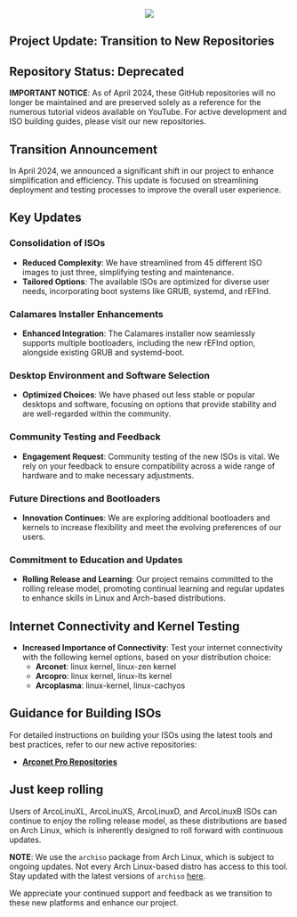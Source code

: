 <p align="center">
 <img src="https://github.com/erikdubois/arcolinux-nemesis/blob/master/Personal/settings/arcolinuxws.png">
</p>

## Project Update: Transition to New Repositories

## Repository Status: Deprecated

**IMPORTANT NOTICE**: As of April 2024, these GitHub repositories will no longer be maintained and are preserved solely as a reference for the numerous tutorial videos available on YouTube. For active development and ISO building guides, please visit our new repositories.

## Transition Announcement

In April 2024, we announced a significant shift in our project to enhance simplification and efficiency. This update is focused on streamlining deployment and testing processes to improve the overall user experience.

## Key Updates

### Consolidation of ISOs
- **Reduced Complexity**: We have streamlined from 45 different ISO images to just three, simplifying testing and maintenance.
- **Tailored Options**: The available ISOs are optimized for diverse user needs, incorporating boot systems like GRUB, systemd, and rEFInd.

### Calamares Installer Enhancements
- **Enhanced Integration**: The Calamares installer now seamlessly supports multiple bootloaders, including the new rEFInd option, alongside existing GRUB and systemd-boot.

### Desktop Environment and Software Selection
- **Optimized Choices**: We have phased out less stable or popular desktops and software, focusing on options that provide stability and are well-regarded within the community.

### Community Testing and Feedback
- **Engagement Request**: Community testing of the new ISOs is vital. We rely on your feedback to ensure compatibility across a wide range of hardware and to make necessary adjustments.

### Future Directions and Bootloaders
- **Innovation Continues**: We are exploring additional bootloaders and kernels to increase flexibility and meet the evolving preferences of our users.

### Commitment to Education and Updates
- **Rolling Release and Learning**: Our project remains committed to the rolling release model, promoting continual learning and regular updates to enhance skills in Linux and Arch-based distributions.

## Internet Connectivity and Kernel Testing
- **Increased Importance of Connectivity**: Test your internet connectivity with the following kernel options, based on your distribution choice:
  - **Arconet**: linux kernel, linux-zen kernel
  - **Arcopro**: linux kernel, linux-lts kernel
  - **Arcoplasma**: linux-kernel, linux-cachyos

## Guidance for Building ISOs
For detailed instructions on building your ISOs using the latest tools and best practices, refer to our new active repositories:

- **[Arconet Pro Repositories](https://github.com/orgs/arconetpro/repositories)**

## Just keep rolling

Users of ArcoLinuXL, ArcoLinuXS, ArcoLinuxD, and ArcoLinuxB ISOs can continue to enjoy the rolling release model, as these distributions are based on Arch Linux, which is inherently designed to roll forward with continuous updates.

**NOTE**: We use the `archiso` package from Arch Linux, which is subject to ongoing updates. Not every Arch Linux-based distro has access to this tool. Stay updated with the latest versions of `archiso` [here](https://www.archlinux.org/packages/extra/any/archiso/).

We appreciate your continued support and feedback as we transition to these new platforms and enhance our project.
